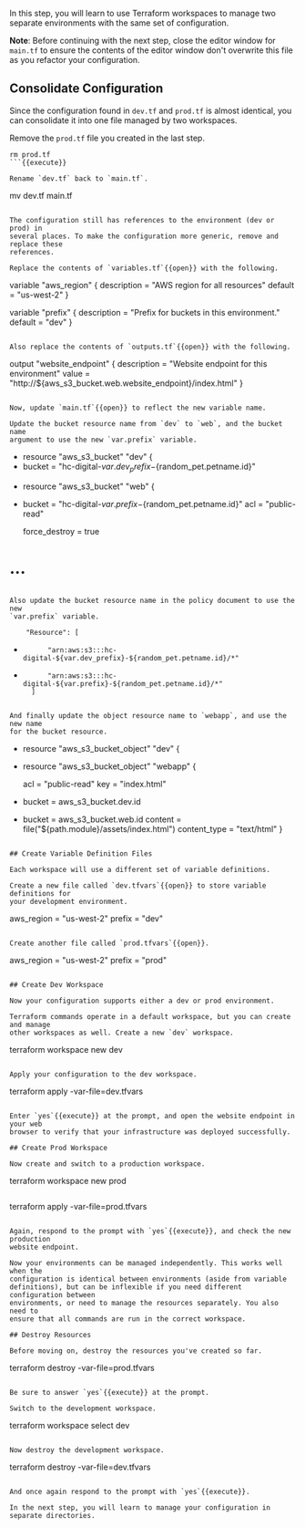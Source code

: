 In this step, you will learn to use Terraform workspaces to manage two separate
environments with the same set of configuration.

**Note**: Before continuing with the next step, close the editor window for
`main.tf` to ensure the contents of the editor window don't overwrite this file
as you refactor your configuration.

## Consolidate Configuration

Since the configuration found in `dev.tf` and `prod.tf` is almost identical, you
can consolidate it into one file managed by two workspaces.

Remove the `prod.tf` file you created in the last step.

```
rm prod.tf
```{{execute}}

Rename `dev.tf` back to `main.tf`.

```
mv dev.tf main.tf
```{{execute}}

The configuration still has references to the environment (dev or prod) in
several places. To make the configuration more generic, remove and replace these
references.

Replace the contents of `variables.tf`{{open}} with the following.

```
variable "aws_region" {
  description = "AWS region for all resources"
  default     = "us-west-2"
}

variable "prefix" {
  description = "Prefix for buckets in this environment."
  default     = "dev"
}
```{{copy}}

Also replace the contents of `outputs.tf`{{open}} with the following.

```
output "website_endpoint" {
  description = "Website endpoint for this environment"
  value       = "http://${aws_s3_bucket.web.website_endpoint}/index.html"
}
```{{copy}}

Now, update `main.tf`{{open}} to reflect the new variable name.

Update the bucket resource name from `dev` to `web`, and the bucket name
argument to use the new `var.prefix` variable.

```
- resource "aws_s3_bucket" "dev" {
- bucket = "hc-digital-${var.dev_prefix}-${random_pet.petname.id}"
+ resource "aws_s3_bucket" "web" {
+ bucket = "hc-digital-${var.prefix}-${random_pet.petname.id}"
  acl    = "public-read"

  force_destroy = true

# ...
```

Also update the bucket resource name in the policy document to use the new
`var.prefix` variable.

```
        "Resource": [
-           "arn:aws:s3:::hc-digital-${var.dev_prefix}-${random_pet.petname.id}/*"
+           "arn:aws:s3:::hc-digital-${var.prefix}-${random_pet.petname.id}/*"
        ]
```

And finally update the object resource name to `webapp`, and use the new name
for the bucket resource.

```
- resource "aws_s3_bucket_object" "dev" {
+ resource "aws_s3_bucket_object" "webapp" {

  acl          = "public-read"
  key          = "index.html"
- bucket       = aws_s3_bucket.dev.id
+ bucket       = aws_s3_bucket.web.id
  content      = file("${path.module}/assets/index.html")
  content_type = "text/html"
}
```

## Create Variable Definition Files

Each workspace will use a different set of variable definitions.

Create a new file called `dev.tfvars`{{open}} to store variable definitions for
your development environment.

```
aws_region = "us-west-2"
prefix     = "dev"
```{{copy}}

Create another file called `prod.tfvars`{{open}}.

```
aws_region = "us-west-2"
prefix     = "prod"
```{{copy}}

## Create Dev Workspace

Now your configuration supports either a dev or prod environment.

Terraform commands operate in a default workspace, but you can create and manage
other workspaces as well. Create a new `dev` workspace.

```
terraform workspace new dev
```{{execute}}

Apply your configuration to the dev workspace.

```
terraform apply -var-file=dev.tfvars
```{{execute}}

Enter `yes`{{execute}} at the prompt, and open the website endpoint in your web
browser to verify that your infrastructure was deployed successfully.

## Create Prod Workspace

Now create and switch to a production workspace.

```
terraform workspace new prod
```{{execute}}

```
terraform apply -var-file=prod.tfvars
```{{execute}}

Again, respond to the prompt with `yes`{{execute}}, and check the new production
website endpoint.

Now your environments can be managed independently. This works well when the
configuration is identical between environments (aside from variable
definitions), but can be inflexible if you need different configuration between
environments, or need to manage the resources separately. You also need to
ensure that all commands are run in the correct workspace.

## Destroy Resources

Before moving on, destroy the resources you've created so far.

```
terraform destroy -var-file=prod.tfvars
```{{execute}}

Be sure to answer `yes`{{execute}} at the prompt.

Switch to the development workspace.

```
terraform workspace select dev
```{{execute}}

Now destroy the development workspace. 

```
terraform destroy -var-file=dev.tfvars
```{{execute}}

And once again respond to the prompt with `yes`{{execute}}.

In the next step, you will learn to manage your configuration in separate directories.
